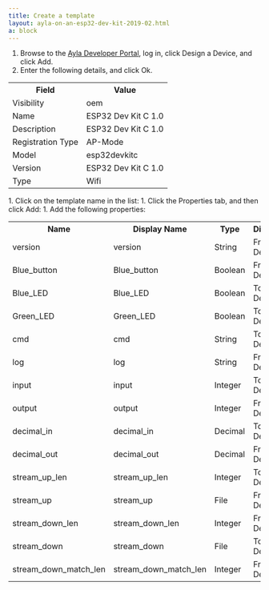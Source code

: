 ```yaml
---
title: Create a template
layout: ayla-on-an-esp32-dev-kit-2019-02.html
a: block
---
```


1. Browse to the [Ayla Developer Portal](/content/ayla-developer-portal/), log in, click Design a Device, and click Add.
1. Enter the following details, and click Ok.
<table>
<tr><th>Field</th><th>Value</th></tr>
<tr><td>Visibility</td><td>oem</td></tr>
<tr><td>Name</td><td>ESP32 Dev Kit C 1.0</td></tr>
<tr><td>Description</td><td>ESP32 Dev Kit C 1.0</td></tr>
<tr><td>Registration Type</td><td>AP-Mode</td></tr>
<tr><td>Model</td><td>esp32devkitc</td></tr>
<tr><td>Version</td><td>ESP32 Dev Kit C 1.0</td></tr>
<tr><td>Type</td><td>Wifi</td></tr>
</table>
1. Click on the template name in the list:
1. Click the Properties tab, and then click Add:
1. Add the following properties:
<table>
<tr><th>Name</th><th>Display Name</th><th>Type</th><th>Direction</th><th>Scope</th></tr>
<tr><td>version</td><td>version</td><td>String</td><td>From Device</td><td>user</td></tr>
<tr><td>Blue_button</td><td>Blue_button</td><td>Boolean</td><td>From Device</td><td>user</td></tr>
<tr><td>Blue_LED</td><td>Blue_LED</td><td>Boolean</td><td>To Device</td><td>user</td></tr>
<tr><td>Green_LED</td><td>Green_LED</td><td>Boolean</td><td>To Device</td><td>user</td></tr>
<tr><td>cmd</td><td>cmd</td><td>String</td><td>To Device</td><td>user</td></tr>
<tr><td>log</td><td>log</td><td>String</td><td>From Device</td><td>user</td></tr>
<tr><td>input</td><td>input</td><td>Integer</td><td>To Device</td><td>user</td></tr>
<tr><td>output</td><td>output</td><td>Integer</td><td>From Device</td><td>user</td></tr>
<tr><td>decimal_in</td><td>decimal_in</td><td>Decimal</td><td>To Device</td><td>user</td></tr>
<tr><td>decimal_out</td><td>decimal_out</td><td>Decimal</td><td>From Device</td><td>user</td></tr>
<tr><td>stream_up_len</td><td>stream_up_len</td><td>Integer</td><td>To Device</td><td>user</td></tr>
<tr><td>stream_up</td><td>stream_up</td><td>File</td><td>From Device</td><td>user</td></tr>
<tr><td>stream_down_len</td><td>stream_down_len</td><td>Integer</td><td>From Device</td><td>user</td></tr>
<tr><td>stream_down</td><td>stream_down</td><td>File</td><td>To Device</td><td>user</td></tr>
<tr><td>stream_down_match_len</td><td>stream_down_match_len</td><td>Integer</td><td>From Device</td><td>user</td></tr>
</table>
